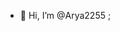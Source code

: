 - 👋 Hi, I’m @Arya2255 ;

<!---
Arya2255/Arya2255 is a ✨ special ✨ repository because its `README.md` (this file) appears on your GitHub profile.
You can click the Preview link to take a look at your changes.
--->
